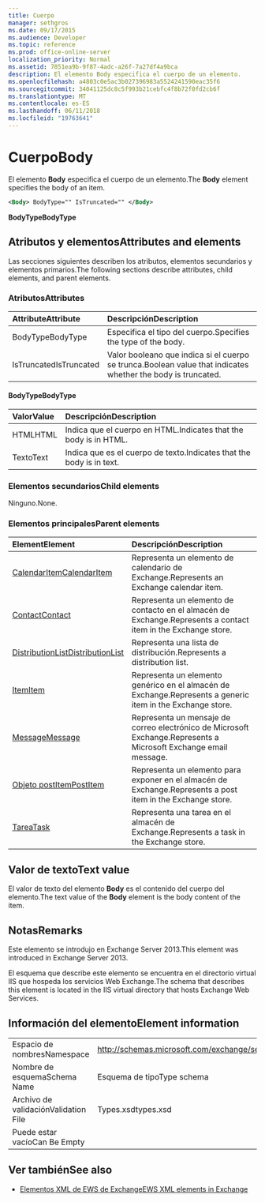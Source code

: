 ```yaml
---
title: Cuerpo
manager: sethgros
ms.date: 09/17/2015
ms.audience: Developer
ms.topic: reference
ms.prod: office-online-server
localization_priority: Normal
ms.assetid: 7851ea9b-9f87-4adc-a26f-7a27df4a9bca
description: El elemento Body especifica el cuerpo de un elemento.
ms.openlocfilehash: a4803c0e5ac3b027396983a5524241590eac35f6
ms.sourcegitcommit: 34041125dc8c5f993b21cebfc4f8b72f0fd2cb6f
ms.translationtype: MT
ms.contentlocale: es-ES
ms.lasthandoff: 06/11/2018
ms.locfileid: "19763641"
---
```

# <a name="body"></a><span data-ttu-id="886cd-103">Cuerpo</span><span class="sxs-lookup"><span data-stu-id="886cd-103">Body</span></span>

<span data-ttu-id="886cd-104">El elemento **Body** especifica el cuerpo de un elemento.</span><span class="sxs-lookup"><span data-stu-id="886cd-104">The **Body** element specifies the body of an item.</span></span> 
  
```XML
<Body> BodyType="" IsTruncated="" </Body>
```

 <span data-ttu-id="886cd-105">**BodyType**</span><span class="sxs-lookup"><span data-stu-id="886cd-105">**BodyType**</span></span>
## <a name="attributes-and-elements"></a><span data-ttu-id="886cd-106">Atributos y elementos</span><span class="sxs-lookup"><span data-stu-id="886cd-106">Attributes and elements</span></span>

<span data-ttu-id="886cd-107">Las secciones siguientes describen los atributos, elementos secundarios y elementos primarios.</span><span class="sxs-lookup"><span data-stu-id="886cd-107">The following sections describe attributes, child elements, and parent elements.</span></span>
  
### <a name="attributes"></a><span data-ttu-id="886cd-108">Atributos</span><span class="sxs-lookup"><span data-stu-id="886cd-108">Attributes</span></span>

|<span data-ttu-id="886cd-109">**Attribute**</span><span class="sxs-lookup"><span data-stu-id="886cd-109">**Attribute**</span></span>|<span data-ttu-id="886cd-110">**Descripción**</span><span class="sxs-lookup"><span data-stu-id="886cd-110">**Description**</span></span>|
|:-----|:-----|
|<span data-ttu-id="886cd-111">BodyType</span><span class="sxs-lookup"><span data-stu-id="886cd-111">BodyType</span></span>  <br/> |<span data-ttu-id="886cd-112">Especifica el tipo del cuerpo.</span><span class="sxs-lookup"><span data-stu-id="886cd-112">Specifies the type of the body.</span></span>  <br/> |
|<span data-ttu-id="886cd-113">IsTruncated</span><span class="sxs-lookup"><span data-stu-id="886cd-113">IsTruncated</span></span>  <br/> |<span data-ttu-id="886cd-114">Valor booleano que indica si el cuerpo se trunca.</span><span class="sxs-lookup"><span data-stu-id="886cd-114">Boolean value that indicates whether the body is truncated.</span></span>  <br/> |
   
#### <a name="bodytype"></a><span data-ttu-id="886cd-115">BodyType</span><span class="sxs-lookup"><span data-stu-id="886cd-115">BodyType</span></span>

|<span data-ttu-id="886cd-116">**Valor**</span><span class="sxs-lookup"><span data-stu-id="886cd-116">**Value**</span></span>|<span data-ttu-id="886cd-117">**Descripción**</span><span class="sxs-lookup"><span data-stu-id="886cd-117">**Description**</span></span>|
|:-----|:-----|
|<span data-ttu-id="886cd-118">HTML</span><span class="sxs-lookup"><span data-stu-id="886cd-118">HTML</span></span>  <br/> |<span data-ttu-id="886cd-119">Indica que el cuerpo en HTML.</span><span class="sxs-lookup"><span data-stu-id="886cd-119">Indicates that the body is in HTML.</span></span>  <br/> |
|<span data-ttu-id="886cd-120">Texto</span><span class="sxs-lookup"><span data-stu-id="886cd-120">Text</span></span>  <br/> |<span data-ttu-id="886cd-121">Indica que es el cuerpo de texto.</span><span class="sxs-lookup"><span data-stu-id="886cd-121">Indicates that the body is in text.</span></span>  <br/> |
   
### <a name="child-elements"></a><span data-ttu-id="886cd-122">Elementos secundarios</span><span class="sxs-lookup"><span data-stu-id="886cd-122">Child elements</span></span>

<span data-ttu-id="886cd-123">Ninguno.</span><span class="sxs-lookup"><span data-stu-id="886cd-123">None.</span></span>
  
### <a name="parent-elements"></a><span data-ttu-id="886cd-124">Elementos principales</span><span class="sxs-lookup"><span data-stu-id="886cd-124">Parent elements</span></span>

|<span data-ttu-id="886cd-125">**Element**</span><span class="sxs-lookup"><span data-stu-id="886cd-125">**Element**</span></span>|<span data-ttu-id="886cd-126">**Descripción**</span><span class="sxs-lookup"><span data-stu-id="886cd-126">**Description**</span></span>|
|:-----|:-----|
|[<span data-ttu-id="886cd-127">CalendarItem</span><span class="sxs-lookup"><span data-stu-id="886cd-127">CalendarItem</span></span>](calendaritem.md) <br/> |<span data-ttu-id="886cd-128">Representa un elemento de calendario de Exchange.</span><span class="sxs-lookup"><span data-stu-id="886cd-128">Represents an Exchange calendar item.</span></span>  <br/> |
|[<span data-ttu-id="886cd-129">Contact</span><span class="sxs-lookup"><span data-stu-id="886cd-129">Contact</span></span>](contact.md) <br/> |<span data-ttu-id="886cd-130">Representa un elemento de contacto en el almacén de Exchange.</span><span class="sxs-lookup"><span data-stu-id="886cd-130">Represents a contact item in the Exchange store.</span></span>  <br/> |
|[<span data-ttu-id="886cd-131">DistributionList</span><span class="sxs-lookup"><span data-stu-id="886cd-131">DistributionList</span></span>](distributionlist.md) <br/> |<span data-ttu-id="886cd-132">Representa una lista de distribución.</span><span class="sxs-lookup"><span data-stu-id="886cd-132">Represents a distribution list.</span></span>  <br/> |
|[<span data-ttu-id="886cd-133">Item</span><span class="sxs-lookup"><span data-stu-id="886cd-133">Item</span></span>](item.md) <br/> |<span data-ttu-id="886cd-134">Representa un elemento genérico en el almacén de Exchange.</span><span class="sxs-lookup"><span data-stu-id="886cd-134">Represents a generic item in the Exchange store.</span></span>  <br/> |
|[<span data-ttu-id="886cd-135">Message</span><span class="sxs-lookup"><span data-stu-id="886cd-135">Message</span></span>](message-ex15websvcsotherref.md) <br/> |<span data-ttu-id="886cd-136">Representa un mensaje de correo electrónico de Microsoft Exchange.</span><span class="sxs-lookup"><span data-stu-id="886cd-136">Represents a Microsoft Exchange email message.</span></span>  <br/> |
|[<span data-ttu-id="886cd-137">Objeto postItem</span><span class="sxs-lookup"><span data-stu-id="886cd-137">PostItem</span></span>](postitem.md) <br/> |<span data-ttu-id="886cd-138">Representa un elemento para exponer en el almacén de Exchange.</span><span class="sxs-lookup"><span data-stu-id="886cd-138">Represents a post item in the Exchange store.</span></span>  <br/> |
|[<span data-ttu-id="886cd-139">Tarea</span><span class="sxs-lookup"><span data-stu-id="886cd-139">Task</span></span>](task.md) <br/> |<span data-ttu-id="886cd-140">Representa una tarea en el almacén de Exchange.</span><span class="sxs-lookup"><span data-stu-id="886cd-140">Represents a task in the Exchange store.</span></span>  <br/> |
   
## <a name="text-value"></a><span data-ttu-id="886cd-141">Valor de texto</span><span class="sxs-lookup"><span data-stu-id="886cd-141">Text value</span></span>

<span data-ttu-id="886cd-142">El valor de texto del elemento **Body** es el contenido del cuerpo del elemento.</span><span class="sxs-lookup"><span data-stu-id="886cd-142">The text value of the **Body** element is the body content of the item.</span></span> 
  
## <a name="remarks"></a><span data-ttu-id="886cd-143">Notas</span><span class="sxs-lookup"><span data-stu-id="886cd-143">Remarks</span></span>

<span data-ttu-id="886cd-144">Este elemento se introdujo en Exchange Server 2013.</span><span class="sxs-lookup"><span data-stu-id="886cd-144">This element was introduced in Exchange Server 2013.</span></span>
  
<span data-ttu-id="886cd-145">El esquema que describe este elemento se encuentra en el directorio virtual IIS que hospeda los servicios Web Exchange.</span><span class="sxs-lookup"><span data-stu-id="886cd-145">The schema that describes this element is located in the IIS virtual directory that hosts Exchange Web Services.</span></span>
  
## <a name="element-information"></a><span data-ttu-id="886cd-146">Información del elemento</span><span class="sxs-lookup"><span data-stu-id="886cd-146">Element information</span></span>

|||
|:-----|:-----|
|<span data-ttu-id="886cd-147">Espacio de nombres</span><span class="sxs-lookup"><span data-stu-id="886cd-147">Namespace</span></span>  <br/> |http://schemas.microsoft.com/exchange/services/2006/types  <br/> |
|<span data-ttu-id="886cd-148">Nombre de esquema</span><span class="sxs-lookup"><span data-stu-id="886cd-148">Schema Name</span></span>  <br/> |<span data-ttu-id="886cd-149">Esquema de tipo</span><span class="sxs-lookup"><span data-stu-id="886cd-149">Type schema</span></span>  <br/> |
|<span data-ttu-id="886cd-150">Archivo de validación</span><span class="sxs-lookup"><span data-stu-id="886cd-150">Validation File</span></span>  <br/> |<span data-ttu-id="886cd-151">Types.xsd</span><span class="sxs-lookup"><span data-stu-id="886cd-151">types.xsd</span></span>  <br/> |
|<span data-ttu-id="886cd-152">Puede estar vacío</span><span class="sxs-lookup"><span data-stu-id="886cd-152">Can Be Empty</span></span>  <br/> ||
   
## <a name="see-also"></a><span data-ttu-id="886cd-153">Ver también</span><span class="sxs-lookup"><span data-stu-id="886cd-153">See also</span></span>



- [<span data-ttu-id="886cd-154">Elementos XML de EWS de Exchange</span><span class="sxs-lookup"><span data-stu-id="886cd-154">EWS XML elements in Exchange</span></span>](ews-xml-elements-in-exchange.md)

